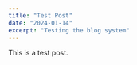 ```yaml
---
title: "Test Post"
date: "2024-01-14"
excerpt: "Testing the blog system"
---
```


This is a test post.